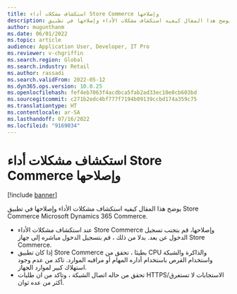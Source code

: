 ```yaml
---
title: استكشاف مشكلات أداء Store Commerce وإصلاحها
description: يوضح هذا المقال كيفيه استكشاف مشكلات الأداء وإصلاحها في تطبيق Store Commerce Microsoft Dynamics 365 Commerce.
author: mugunthanm
ms.date: 06/01/2022
ms.topic: article
audience: Application User, Developer, IT Pro
ms.reviewer: v-chgriffin
ms.search.region: Global
ms.search.industry: Retail
ms.author: rassadi
ms.search.validFrom: 2022-05-12
ms.dyn365.ops.version: 10.0.25
ms.openlocfilehash: fef4eb7063f4acdbca5fab2ad33ec10e0cb603bd
ms.sourcegitcommit: c271b2edc4bf777f7194b09139ccbd174a359c75
ms.translationtype: HT
ms.contentlocale: ar-SA
ms.lasthandoff: 07/16/2022
ms.locfileid: "9169034"
---
```

# <a name="troubleshoot-store-commerce-performance-issues"></a>استكشاف مشكلات أداء Store Commerce وإصلاحها

[!include [banner](../includes/banner.md)]

يوضح هذا المقال كيفيه استكشاف مشكلات الأداء وإصلاحها في تطبيق Store Commerce Microsoft Dynamics 365 Commerce.

- عند استكشاف مشكلات الأداء Store Commerce وإصلاحها، قم بتجنب تسجيل الدخول عن بعد. بدلا من ذلك ، قم بتسجيل الدخول مباشره إلى جهاز Store Commerce.
- إذا كان تطبيق Store Commerce بطيئا ، تحقق من CPU والذاكرة والشبكة واستخدام القرص باستخدام أداره المهام أو مراقبه الموارد. تاكد من عدم وجود استهلاك كبير لموارد الجهاز.
- تحقق من حاله اتصال الشبكة ، وتاكد من ان طلبات HTTPS/الاستجابات لا تستغرق أكثر من عده ثوان.
